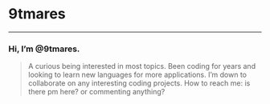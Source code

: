 # 9tmares
---
### Hi, I’m @9tmares.

> A curious being interested in most topics.
> Been coding for years and looking to learn new languages for more applications.
> I’m down to collaborate on any interesting coding projects.
> How to reach me: is there pm here? or commenting anything? 

<!---
9tmares/9tmares is a ✨ special ✨ repository because its `README.md` (this file) appears on your GitHub profile.
You can click the Preview link to take a look at your changes.
--->
